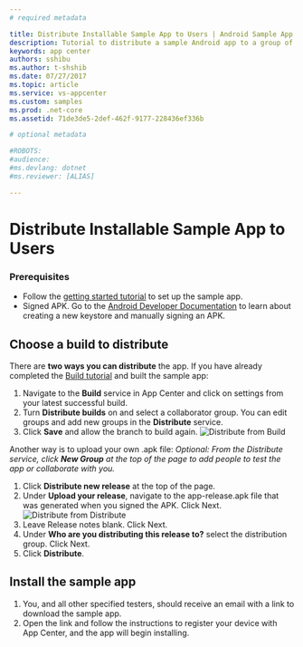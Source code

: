 ```yaml
---
# required metadata

title: Distribute Installable Sample App to Users | Android Sample App Tutorials
description: Tutorial to distribute a sample Android app to a group of users in App Center.
keywords: app center
authors: sshibu
ms.author: t-shshib
ms.date: 07/27/2017
ms.topic: article
ms.service: vs-appcenter
ms.custom: samples
ms.prod: .net-core
ms.assetid: 71de3de5-2def-462f-9177-228436ef336b

# optional metadata

#ROBOTS:
#audience:
#ms.devlang: dotnet
#ms.reviewer: [ALIAS]

---
```


# Distribute Installable Sample App to Users
### Prerequisites
- Follow the [getting started tutorial](getting-started.md) to set up the sample app.
- Signed APK. Go to the [Android Developer Documentation](https://developer.android.com/studio/index.html) to learn about creating a new keystore and manually signing an APK.


## Choose a build to distribute
There are **two ways you can distribute** the app.
If you have already completed the [Build tutorial](build.md) and built the sample app:
1. Navigate to the **Build** service in App Center and click on settings from your latest successful build.
2. Turn **Distribute builds** on and select a collaborator group. You can edit groups and add new groups in the **Distribute** service.
3. Click **Save** and allow the branch to build again.
  ![Distribute from Build](images/distributeFromBuild.gif)


Another way is to upload your own .apk file:
*Optional: From the Distribute service, click **New Group** at the top of the page to add people to test the app or collaborate with you.*
1. Click **Distribute new release** at the top of the page.
2. Under **Upload your release**, navigate to the app-release.apk file that was generated when you signed the APK. Click Next.  
  ![Distribute from Distribute](images/distributeFromBeacon.gif)
3. Leave Release notes blank. Click Next.
4. Under **Who are you distributing this release to?** select the distribution group. Click Next.
5. Click **Distribute**.



## Install the sample app
1. You, and all other specified testers, should receive an email with a link to download the sample app.
2. Open the link and follow the instructions to register your device with App Center, and the app will begin installing.
